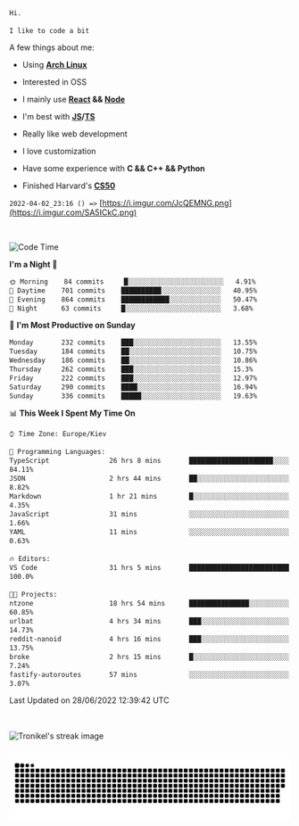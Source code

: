 ```
Hi.

I like to code a bit
```

A few things about me:

-   Using **[Arch Linux](https://archlinux.org/)**

-   Interested in OSS

-   I mainly use **[React](https://reactjs.org/) && [Node](https://nodejs.org/en/)**

-   I'm best with **[JS](https://www.javascript.com/)/[TS](https://www.typescriptlang.org/)**

-   Really like web development

-   I love customization

-   Have some experience with **C && C++ && Python**

-   Finished Harvard's **[CS50](https://cs50.harvard.edu)**

`2022-04-02_23:16 () =>` [https://i.imgur.com/JcQEMNG.png](https://i.imgur.com/SA5ICkC.png)

<br>

<!--START_SECTION:waka-->
![Code Time](http://img.shields.io/badge/Code%20Time-735%20hrs%2027%20mins-blue)

**I'm a Night 🦉** 

```text
🌞 Morning    84 commits     █░░░░░░░░░░░░░░░░░░░░░░░░   4.91% 
🌆 Daytime    701 commits    ██████████░░░░░░░░░░░░░░░   40.95% 
🌃 Evening    864 commits    ████████████░░░░░░░░░░░░░   50.47% 
🌙 Night      63 commits     █░░░░░░░░░░░░░░░░░░░░░░░░   3.68%

```
📅 **I'm Most Productive on Sunday** 

```text
Monday       232 commits    ███░░░░░░░░░░░░░░░░░░░░░░   13.55% 
Tuesday      184 commits    ██░░░░░░░░░░░░░░░░░░░░░░░   10.75% 
Wednesday    186 commits    ██░░░░░░░░░░░░░░░░░░░░░░░   10.86% 
Thursday     262 commits    ███░░░░░░░░░░░░░░░░░░░░░░   15.3% 
Friday       222 commits    ███░░░░░░░░░░░░░░░░░░░░░░   12.97% 
Saturday     290 commits    ████░░░░░░░░░░░░░░░░░░░░░   16.94% 
Sunday       336 commits    █████░░░░░░░░░░░░░░░░░░░░   19.63%

```


📊 **This Week I Spent My Time On** 

```text
⌚︎ Time Zone: Europe/Kiev

💬 Programming Languages: 
TypeScript               26 hrs 8 mins       █████████████████████░░░░   84.11% 
JSON                     2 hrs 44 mins       ██░░░░░░░░░░░░░░░░░░░░░░░   8.82% 
Markdown                 1 hr 21 mins        █░░░░░░░░░░░░░░░░░░░░░░░░   4.35% 
JavaScript               31 mins             ░░░░░░░░░░░░░░░░░░░░░░░░░   1.66% 
YAML                     11 mins             ░░░░░░░░░░░░░░░░░░░░░░░░░   0.63%

🔥 Editors: 
VS Code                  31 hrs 5 mins       █████████████████████████   100.0%

🐱‍💻 Projects: 
ntzone                   18 hrs 54 mins      ███████████████░░░░░░░░░░   60.85% 
urlbat                   4 hrs 34 mins       ███░░░░░░░░░░░░░░░░░░░░░░   14.73% 
reddit-nanoid            4 hrs 16 mins       ███░░░░░░░░░░░░░░░░░░░░░░   13.75% 
broke                    2 hrs 15 mins       █░░░░░░░░░░░░░░░░░░░░░░░░   7.24% 
fastify-autoroutes       57 mins             ░░░░░░░░░░░░░░░░░░░░░░░░░   3.07%

```


 Last Updated on 28/06/2022 12:39:42 UTC
<!--END_SECTION:waka-->

<br>

<p><img align="center" src="https://github-readme-streak-stats.herokuapp.com/?user=Tronikelis&theme=dark" alt="Tronikel's streak image" /></p>

<br>

<img title="" src="https://raw.githubusercontent.com/Tronikelis/Tronikelis/output/github-contribution-grid-snake.svg" alt="very cool snake thingey" data-align="left">

